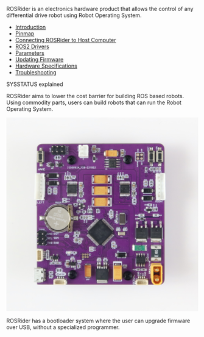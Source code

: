 ROSRider is an electronics hardware product that allows the control of any differential drive robot using Robot Operating System. 

- [Introduction](01_INTRO/README.md)
- [Pinmap](02_PINMAP/README.md)
- [Connecting ROSRider to Host Computer](03_CONNECT/README.md)
- [ROS2 Drivers](04_DRIVERS/README.md)
- [Parameters](05_PARAMETERS/README.md)
- [Updating Firmware](06_FIRMWARE/README.md)
- [Hardware Specifications](07_HARDWARE/README.md)
- [Troubleshooting](10_DEBUG/README.md)

SYSSTATUS explained

ROSRider aims to lower the cost barrier for building ROS based robots. Using commodity parts, users can build robots that can run the Robot Operating System.

[![ROSRider Control Card](/images/ROSRider4D_photo.png)](https://acada.dev/products)

ROSRider has a bootloader system where the user can upgrade firmware over USB, without a specialized programmer.
